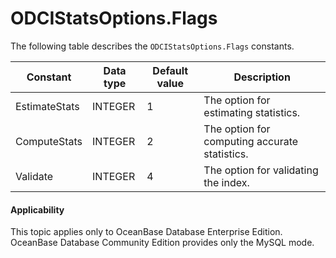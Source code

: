 ODCIStatsOptions.Flags
===========================================

The following table describes the `ODCIStatsOptions.Flags` constants.


| Constant | Data type | Default value | Description |
|---------------|---------|-----|------------|
| EstimateStats | INTEGER | 1 | The option for estimating statistics. |
| ComputeStats | INTEGER | 2 | The option for computing accurate statistics. |
| Validate | INTEGER | 4 | The option for validating the index. |



  <main id="notice" >
    <h4>Applicability</h4>
    <p>This topic applies only to OceanBase Database Enterprise Edition. OceanBase Database Community Edition provides only the MySQL mode. </p>
  </main>
